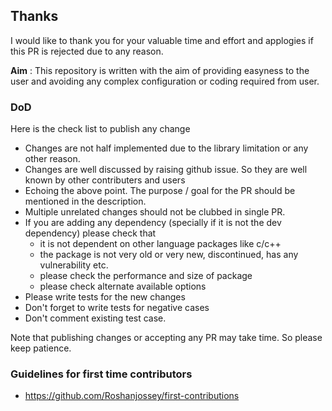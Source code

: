 ## Thanks
I would like to thank you for your valuable time and effort and applogies if this PR is rejected due to any reason.

**Aim** : This repository is written with the aim of providing easyness to the user and avoiding any complex configuration or coding required from user.

### DoD
Here is the check list to publish any change

* Changes are not half implemented due to the library limitation or any other reason.
* Changes are well discussed by raising github issue. So they are well known by other contributers and users
* Echoing the above point. The purpose / goal for the PR should be mentioned in the description.
* Multiple unrelated changes should not be clubbed in single PR.
* If you are adding any dependency (specially if it is not the dev dependency) please check that 
  * it is not dependent on other language packages like c/c++
  * the package is not very old or very new, discontinued, has any vulnerability etc.
  * please check the performance and size of package
  * please check alternate available options
* Please write tests for the new changes
* Don't forget to write tests for negative cases
* Don't comment existing test case.

Note that publishing changes or accepting any PR may take time. So please keep patience.

### Guidelines for first time contributors

* https://github.com/Roshanjossey/first-contributions

